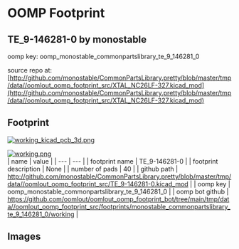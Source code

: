 # OOMP Footprint  
## TE_9-146281-0  by monostable  
  
oomp key: oomp_monostable_commonpartslibrary_te_9_146281_0  
  
source repo at: [http://github.com/monostable/CommonPartsLibrary.pretty/blob/master/tmp/data//oomlout_oomp_footprint_src/XTAL_NC26LF-327.kicad_mod](http://github.com/monostable/CommonPartsLibrary.pretty/blob/master/tmp/data//oomlout_oomp_footprint_src/XTAL_NC26LF-327.kicad_mod)  
## Footprint  
  
[![working_kicad_pcb_3d.png](working_kicad_pcb_3d_600.png)](working_kicad_pcb_3d.png)  
  
[![working.png](working_600.png)](working.png)  
| name | value | 
| --- | --- | 
| footprint name | TE_9-146281-0 | 
| footprint description | None | 
| number of pads | 40 | 
| github path | http://github.com/monostable/CommonPartsLibrary.pretty/blob/master/tmp/data//oomlout_oomp_footprint_src/TE_9-146281-0.kicad_mod | 
| oomp key | oomp_monostable_commonpartslibrary_te_9_146281_0 | 
| oomp bot github | https://github.com/oomlout/oomlout_oomp_footprint_bot/tree/main/tmp/data//oomlout_oomp_footprint_src/footprints/monostable_commonpartslibrary_te_9_146281_0/working | 
## Images  
